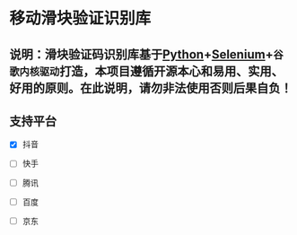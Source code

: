 # 移动滑块验证识别库

## 说明：滑块验证码识别库基于[Python](https://www.python.org/)+[Selenium](https://www.selenium.dev/)+`谷歌内核驱动`打造，本项目遵循开源本心和易用、实用、好用的原则。在此说明，请勿非法使用否则后果自负！


## 支持平台
- [x] 抖音
- [ ] 快手
- [ ] 腾讯
- [ ] 百度
- [ ] 京东

